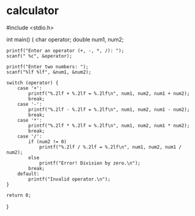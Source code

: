# calculator
#include <stdio.h>

int main() {
    char operator;
    double num1, num2;

    printf("Enter an operator (+, -, *, /): ");
    scanf(" %c", &operator);

    printf("Enter two numbers: ");
    scanf("%lf %lf", &num1, &num2);

    switch (operator) {
        case '+':
            printf("%.2lf + %.2lf = %.2lf\n", num1, num2, num1 + num2);
            break;
        case '-':
            printf("%.2lf - %.2lf = %.2lf\n", num1, num2, num1 - num2);
            break;
        case '*':
            printf("%.2lf * %.2lf = %.2lf\n", num1, num2, num1 * num2);
            break;
        case '/':
            if (num2 != 0)
                printf("%.2lf / %.2lf = %.2lf\n", num1, num2, num1 / num2);
            else
                printf("Error! Division by zero.\n");
            break;
        default:
            printf("Invalid operator.\n");
    }

    return 0;
}
